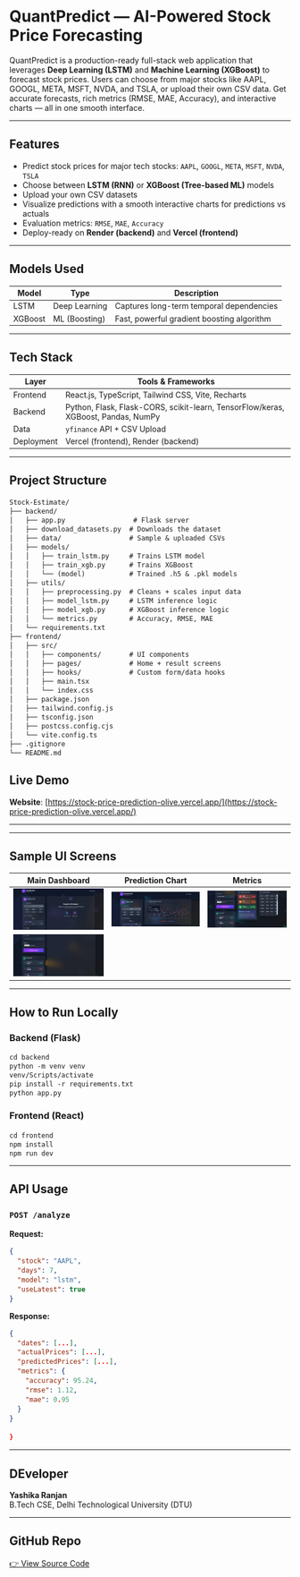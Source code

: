 # QuantPredict — AI-Powered Stock Price Forecasting

QuantPredict is a production-ready full-stack web application that leverages **Deep Learning (LSTM)** and **Machine Learning (XGBoost)** to forecast stock prices. Users can choose from major stocks like AAPL, GOOGL, META, MSFT, NVDA, and TSLA, or upload their own CSV data.
Get accurate forecasts, rich metrics (RMSE, MAE, Accuracy), and interactive charts — all in one smooth interface.

---

## Features

-  Predict stock prices for major tech stocks: `AAPL`, `GOOGL`, `META`, `MSFT`, `NVDA`, `TSLA`
-  Choose between **LSTM (RNN)** or **XGBoost (Tree-based ML)** models
-  Upload your own CSV datasets
-  Visualize predictions with a smooth interactive charts for predictions vs actuals
-  Evaluation metrics: `RMSE`, `MAE`, `Accuracy`
-  Deploy-ready on **Render (backend)** and **Vercel (frontend)**

---

## Models Used

| Model     | Type         | Description                                 |
|-----------|--------------|---------------------------------------------|
| LSTM      | Deep Learning | Captures long-term temporal dependencies    |
| XGBoost   | ML (Boosting) | Fast, powerful gradient boosting algorithm  |

---

## Tech Stack

| Layer     | Tools & Frameworks                                 |
|-----------|----------------------------------------------------|
| Frontend  | React.js, TypeScript, Tailwind CSS, Vite, Recharts     |
| Backend   | Python, Flask, Flask-CORS, scikit-learn, TensorFlow/keras, XGBoost, Pandas, NumPy   |
| Data      | `yfinance` API + CSV Upload                        |
| Deployment| Vercel (frontend), Render (backend)                |

---

##  Project Structure
```
Stock-Estimate/
├── backend/
│   ├── app.py                 # Flask server
│   ├── download_datasets.py  # Downloads the dataset
│   ├── data/                 # Sample & uploaded CSVs
│   ├── models/
│   │   ├── train_lstm.py     # Trains LSTM model
│   │   ├── train_xgb.py      # Trains XGBoost
│   │   └── (model)           # Trained .h5 & .pkl models
│   ├── utils/
│   │   ├── preprocessing.py  # Cleans + scales input data
│   │   ├── model_lstm.py     # LSTM inference logic
│   │   ├── model_xgb.py      # XGBoost inference logic
│   │   └── metrics.py        # Accuracy, RMSE, MAE
│   └── requirements.txt
├── frontend/
│   ├── src/
│   │   ├── components/       # UI components
│   │   ├── pages/            # Home + result screens
│   │   ├── hooks/            # Custom form/data hooks
│   │   ├── main.tsx
│   │   └── index.css
│   ├── package.json
│   ├── tailwind.config.js
│   ├── tsconfig.json
│   ├── postcss.config.cjs
│   └── vite.config.ts
├── .gitignore
└── README.md

```
##  Live Demo

 **Website**: [https://stock-price-prediction-olive.vercel.app/](https://stock-price-prediction-olive.vercel.app/)  

---

---

##  Sample UI Screens

| Main Dashboard | Prediction Chart  | Metrics |
|----------------|-------------------|---------|
| ![UI Screenshot1](https://github.com/yashika-ranjan/Stock-Price-Prediction/blob/main/frontend/public/Main%20Dashboard%201.png)|![UI Screenshot3](https://github.com/yashika-ranjan/Stock-Price-Prediction/blob/main/frontend/public/Prediction%20Chart.png)|![UI Screenshot4](https://github.com/yashika-ranjan/Stock-Price-Prediction/blob/main/frontend/public/Metrics.png)|
![UI Screenshot2](https://github.com/yashika-ranjan/Stock-Price-Prediction/blob/main/frontend/public/Main%20Dashboard%202.png)|


---

##  How to Run Locally

###  Backend (Flask)
```
cd backend
python -m venv venv
venv/Scripts/activate
pip install -r requirements.txt
python app.py
```

###  Frontend (React)
```
cd frontend
npm install
npm run dev
```

---

##  API Usage

### `POST /analyze`
**Request:**
```json
{
  "stock": "AAPL",
  "days": 7,
  "model": "lstm",
  "useLatest": true
}

```

**Response:**
```json
{
  "dates": [...],
  "actualPrices": [...],
  "predictedPrices": [...],
  "metrics": {
    "accuracy": 95.24,
    "rmse": 1.12,
    "mae": 0.95
  }
}

}
```

---

##  DEveloper

**Yashika Ranjan**  
 B.Tech CSE, Delhi Technological University (DTU)

---

##  GitHub Repo

[👉 View Source Code](https://github.com/yashika-ranjan/Sentiment_Analysis)
